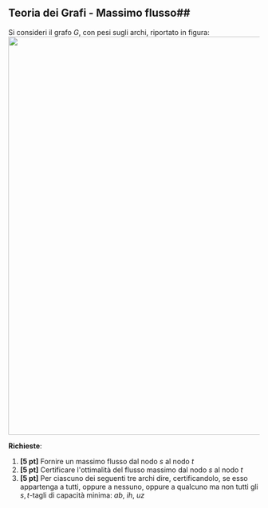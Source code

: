 ## Teoria dei Grafi - Massimo flusso##

Si consideri il grafo $G$, con pesi sugli archi, riportato in figura:
<img src='../images/grafo_plan1_pesi.png' width=800>

__Richieste__:
1. __\[5 pt\]__ Fornire un massimo flusso dal nodo $s$ al nodo $t$
2. __\[5 pt\]__ Certificare l'ottimalità del flusso massimo dal nodo $s$ al nodo $t$
3. __\[5 pt\]__ Per ciascuno dei seguenti tre archi dire, certificandolo, se esso appartenga a tutti, oppure a nessuno, oppure a qualcuno ma non tutti gli $s,t$-tagli di capacità minima: $ab$, $ih$, $uz$
